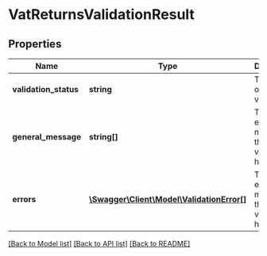 # VatReturnsValidationResult

## Properties
Name | Type | Description | Notes
------------ | ------------- | ------------- | -------------
**validation_status** | **string** | The status of general validation | [optional] 
**general_message** | **string[]** | The general error messages the validation has | [optional] 
**errors** | [**\Swagger\Client\Model\ValidationError[]**](ValidationError.md) | The general error messages the validation has | [optional] 

[[Back to Model list]](../README.md#documentation-for-models) [[Back to API list]](../README.md#documentation-for-api-endpoints) [[Back to README]](../README.md)


